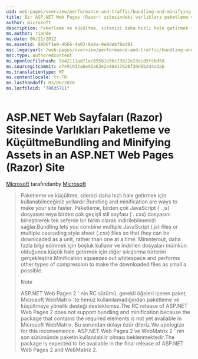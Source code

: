 ```yaml
---
uid: web-pages/overview/performance-and-traffic/bundling-and-minifying-assets-in-an-aspnet-web-pages-razor-site
title: Bir ASP.NET Web Pages (Razor) sitesindeki varlıkları paketleme ve küçültme | Microsoft Docs
author: microsoft
description: Paketleme ve küçültme, sitenizi daha hızlı hale getirmek için kullanabileceğiniz yollardır. Paketleme, birden çok JavaScript (. js) dosyasını veya birden çok geçişli stil sayfasını (...) birleştirmenizi sağlar.
ms.author: riande
ms.date: 06/21/2012
ms.assetid: 8906f1e9-4b66-4a03-8e8a-9e9debf8ed91
msc.legacyurl: /web-pages/overview/performance-and-traffic/bundling-and-minifying-assets-in-an-aspnet-web-pages-razor-site
msc.type: authoredcontent
ms.openlocfilehash: 5e42111ad71ec65581e56c73822e23ecd5fcbd58
ms.sourcegitcommit: e7e91932a6e91a63e2e46417626f39d6b244a3ab
ms.translationtype: MT
ms.contentlocale: tr-TR
ms.lasthandoff: 03/06/2020
ms.locfileid: "78635711"
---
```

# <a name="bundling-and-minifying-assets-in-an-aspnet-web-pages-razor-site"></a><span data-ttu-id="0246b-104">ASP.NET Web Sayfaları (Razor) Sitesinde Varlıkları Paketleme ve Küçültme</span><span class="sxs-lookup"><span data-stu-id="0246b-104">Bundling and Minifying Assets in an ASP.NET Web Pages (Razor) Site</span></span>

<span data-ttu-id="0246b-105">[Microsoft](https://github.com/microsoft) tarafından</span><span class="sxs-lookup"><span data-stu-id="0246b-105">by [Microsoft](https://github.com/microsoft)</span></span>

> <span data-ttu-id="0246b-106">Paketleme ve küçültme, sitenizi daha hızlı hale getirmek için kullanabileceğiniz yollardır.</span><span class="sxs-lookup"><span data-stu-id="0246b-106">Bundling and minification are ways to make your site faster.</span></span> <span data-ttu-id="0246b-107">Paketleme, birden çok JavaScript ( *. js*) dosyasını veya birden çok geçişli stil sayfası ( *. css*) dosyasını birleştirerek tek seferde bir birim olarak indirilebilmenizi sağlar.</span><span class="sxs-lookup"><span data-stu-id="0246b-107">Bundling lets you combine multiple JavaScript (*.js*) files or multiple cascading style sheet (*.css*) files so that they can be downloaded as a unit, rather than one at a time.</span></span> <span data-ttu-id="0246b-108">Minınterout, daha fazla bilgi edinmek için boşluk kullanır ve indirilen dosyaları mümkün olduğunca küçük hale getirmek için diğer sıkıştırma türlerini gerçekleştirir.</span><span class="sxs-lookup"><span data-stu-id="0246b-108">Minification squeezes out whitespace and performs other types of compression to make the downloaded files as small a possible.</span></span>
> 
> > [!NOTE]
> > <span data-ttu-id="0246b-109">ASP.NET Web Pages 2 ' nin RC sürümü, gerekli öğeleri içeren paket, Microsoft WebMatrix 'te henüz kullanılamadığından paketleme ve küçültmeye yönelik desteği desteklemez.</span><span class="sxs-lookup"><span data-stu-id="0246b-109">The RC release of ASP.NET Web Pages 2 does not support bundling and minification because the package that contains the required elements is not yet available in Microsoft WebMatrix.</span></span> <span data-ttu-id="0246b-110">Bu sorundan dolayı özür dileriz.</span><span class="sxs-lookup"><span data-stu-id="0246b-110">We apologize for this inconvenience.</span></span> <span data-ttu-id="0246b-111">ASP.NET Web Pages 2 ve WebMatrix 2 ' nin son sürümünde paketin kullanılabilir olması beklenmektedir.</span><span class="sxs-lookup"><span data-stu-id="0246b-111">The package is expected to be available in the final release of ASP.NET Web Pages 2 and WebMatrix 2.</span></span>
